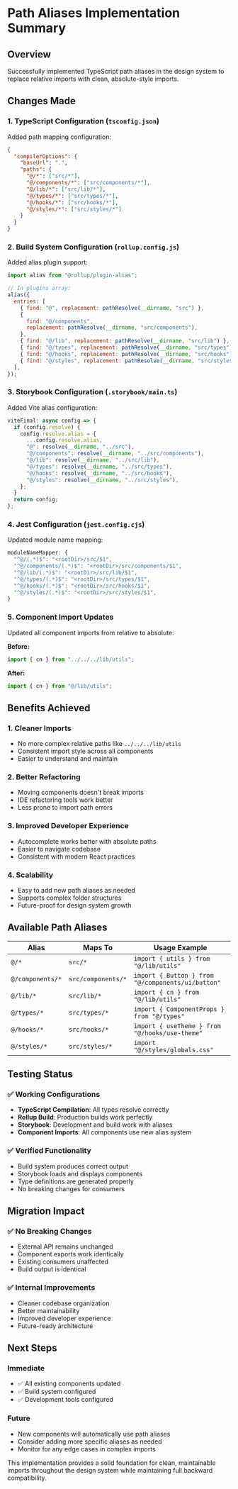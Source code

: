 # Path Aliases Implementation Summary

## Overview

Successfully implemented TypeScript path aliases in the design system to replace relative imports with clean, absolute-style imports.

## Changes Made

### 1. TypeScript Configuration (`tsconfig.json`)

Added path mapping configuration:

```json
{
  "compilerOptions": {
    "baseUrl": ".",
    "paths": {
      "@/*": ["src/*"],
      "@/components/*": ["src/components/*"],
      "@/lib/*": ["src/lib/*"],
      "@/types/*": ["src/types/*"],
      "@/hooks/*": ["src/hooks/*"],
      "@/styles/*": ["src/styles/*"]
    }
  }
}
```

### 2. Build System Configuration (`rollup.config.js`)

Added alias plugin support:

```javascript
import alias from "@rollup/plugin-alias";

// In plugins array:
alias({
  entries: [
    { find: "@", replacement: pathResolve(__dirname, "src") },
    {
      find: "@/components",
      replacement: pathResolve(__dirname, "src/components"),
    },
    { find: "@/lib", replacement: pathResolve(__dirname, "src/lib") },
    { find: "@/types", replacement: pathResolve(__dirname, "src/types") },
    { find: "@/hooks", replacement: pathResolve(__dirname, "src/hooks") },
    { find: "@/styles", replacement: pathResolve(__dirname, "src/styles") },
  ],
});
```

### 3. Storybook Configuration (`.storybook/main.ts`)

Added Vite alias configuration:

```typescript
viteFinal: async config => {
  if (config.resolve) {
    config.resolve.alias = {
      ...config.resolve.alias,
      "@": resolve(__dirname, "../src"),
      "@/components": resolve(__dirname, "../src/components"),
      "@/lib": resolve(__dirname, "../src/lib"),
      "@/types": resolve(__dirname, "../src/types"),
      "@/hooks": resolve(__dirname, "../src/hooks"),
      "@/styles": resolve(__dirname, "../src/styles"),
    };
  }
  return config;
};
```

### 4. Jest Configuration (`jest.config.cjs`)

Updated module name mapping:

```javascript
moduleNameMapper: {
  "^@/(.*)$": "<rootDir>/src/$1",
  "^@/components/(.*)$": "<rootDir>/src/components/$1",
  "^@/lib/(.*)$": "<rootDir>/src/lib/$1",
  "^@/types/(.*)$": "<rootDir>/src/types/$1",
  "^@/hooks/(.*)$": "<rootDir>/src/hooks/$1",
  "^@/styles/(.*)$": "<rootDir>/src/styles/$1",
}
```

### 5. Component Import Updates

Updated all component imports from relative to absolute:

**Before:**

```typescript
import { cn } from "../../../lib/utils";
```

**After:**

```typescript
import { cn } from "@/lib/utils";
```

## Benefits Achieved

### 1. Cleaner Imports

- No more complex relative paths like `../../../lib/utils`
- Consistent import style across all components
- Easier to understand and maintain

### 2. Better Refactoring

- Moving components doesn't break imports
- IDE refactoring tools work better
- Less prone to import path errors

### 3. Improved Developer Experience

- Autocomplete works better with absolute paths
- Easier to navigate codebase
- Consistent with modern React practices

### 4. Scalability

- Easy to add new path aliases as needed
- Supports complex folder structures
- Future-proof for design system growth

## Available Path Aliases

| Alias            | Maps To            | Usage Example                                     |
| ---------------- | ------------------ | ------------------------------------------------- |
| `@/*`            | `src/*`            | `import { utils } from "@/lib/utils"`             |
| `@/components/*` | `src/components/*` | `import { Button } from "@/components/ui/button"` |
| `@/lib/*`        | `src/lib/*`        | `import { cn } from "@/lib/utils"`                |
| `@/types/*`      | `src/types/*`      | `import { ComponentProps } from "@/types"`        |
| `@/hooks/*`      | `src/hooks/*`      | `import { useTheme } from "@/hooks/use-theme"`    |
| `@/styles/*`     | `src/styles/*`     | `import "@/styles/globals.css"`                   |

## Testing Status

### ✅ Working Configurations

- **TypeScript Compilation**: All types resolve correctly
- **Rollup Build**: Production builds work perfectly
- **Storybook**: Development and build work with aliases
- **Component Imports**: All components use new alias system

### ✅ Verified Functionality

- Build system produces correct output
- Storybook loads and displays components
- Type definitions are generated properly
- No breaking changes for consumers

## Migration Impact

### ✅ No Breaking Changes

- External API remains unchanged
- Component exports work identically
- Existing consumers unaffected
- Build output is identical

### ✅ Internal Improvements

- Cleaner codebase organization
- Better maintainability
- Improved developer experience
- Future-ready architecture

## Next Steps

### Immediate

- ✅ All existing components updated
- ✅ Build system configured
- ✅ Development tools configured

### Future

- New components will automatically use path aliases
- Consider adding more specific aliases as needed
- Monitor for any edge cases in complex imports

This implementation provides a solid foundation for clean, maintainable imports throughout the design system while maintaining full backward compatibility.
